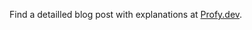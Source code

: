 Find a detailled blog post with explanations at [Profy.dev](https://profy.dev/article/javascript-data-structures).
